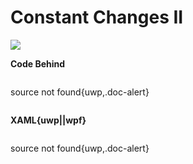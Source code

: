 # Constant Changes II

![](https://raw.githubusercontent.com/Live-Charts/WebSiteDocs/master/v1/Resources/constant%20changes%202.gif)

<uses-geared></uses-geared>

<pulled></pulled>

**Code Behind**

```{wpf,!https://raw.githubusercontent.com/Live-Charts/GearedExamples/master/WinForms/SpeedTest/SpeedTestVm.cs}
```

source not found{uwp,.doc-alert}

```{wf,!https://raw.githubusercontent.com/Live-Charts/GearedExamples/master/WinForms/SpeedTest/SpeedTestVm.cs}
```

**XAML{uwp||wpf}**

```{wpf,!https://raw.githubusercontent.com/Live-Charts/GearedExamples/master/WinForms/SpeedTest/SpeedTestVm.cs}
```

source not found{uwp,.doc-alert}

```{wf,!https://raw.githubusercontent.com/Live-Charts/GearedExamples/master/WinForms/SpeedTest/SpeedTestVm.cs}
```

